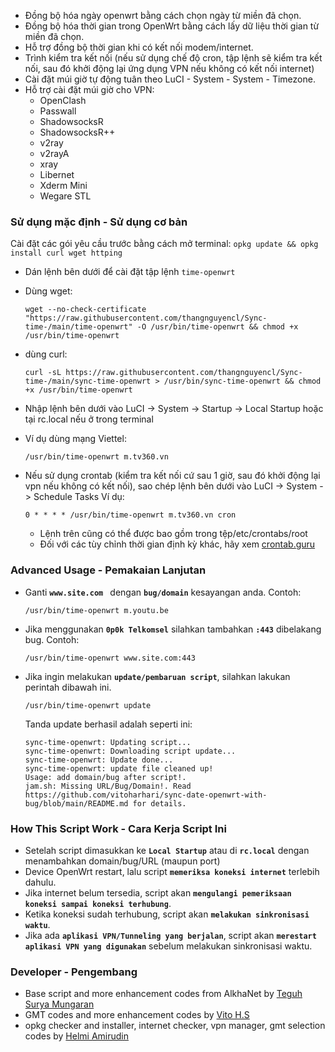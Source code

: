 - Đồng bộ hóa ngày openwrt bằng cách chọn ngày từ miền đã chọn.
- Đồng bộ hóa thời gian trong OpenWrt bằng cách lấy dữ liệu thời gian từ miền đã chọn.
- Hỗ trợ đồng bộ thời gian khi có kết nối modem/internet.
- Trình kiểm tra kết nối (nếu sử dụng chế độ cron, tập lệnh sẽ kiểm tra kết nối, sau đó khởi động lại ứng dụng VPN nếu không có kết nối internet)
- Cài đặt múi giờ tự động tuân theo LuCI - System - System - Timezone.
- Hỗ trợ cài đặt múi giờ cho VPN:
    - OpenClash
    - Passwall
    - ShadowsocksR
    - ShadowsocksR++
    - v2ray
    - v2rayA
    - xray
    - Libernet
    - Xderm Mini
    - Wegare STL

### Sử dụng mặc định - Sử dụng cơ bản
Cài đặt các gói yêu cầu trước bằng cách mở terminal:
    ```
    opkg update && opkg install curl wget httping
    ```

- Dán lệnh bên dưới để cài đặt tập lệnh ``time-openwrt``
- Dùng wget:

    ```
    wget --no-check-certificate "https://raw.githubusercontent.com/thangnguyencl/Sync-time-/main/time-openwrt" -O /usr/bin/time-openwrt && chmod +x /usr/bin/time-openwrt
    ```
    
 - dùng curl:
    
    ```
    curl -sL https://raw.githubusercontent.com/thangnguyencl/Sync-time-/main/sync-time-openwrt > /usr/bin/sync-time-openwrt && chmod +x /usr/bin/time-openwrt
    ```
- Nhập lệnh bên dưới vào LuCI -> System -> Startup -> Local Startup hoặc tại rc.local nếu ở trong terminal
- Ví dụ dùng mạng Viettel:

    ```
    /usr/bin/time-openwrt m.tv360.vn
    ```

- Nếu sử dụng crontab (kiểm tra kết nối cứ sau 1 giờ, sau đó khởi động lại vpn nếu không có kết nối), sao chép lệnh bên dưới vào LuCI -> System -> Schedule Tasks Ví dụ:
    ```
    0 * * * * /usr/bin/time-openwrt m.tv360.vn cron
    ```

    - Lệnh trên cũng có thể được bao gồm trong tệp/etc/crontabs/root
    - Đối với các tùy chỉnh thời gian định kỳ khác, hãy xem [crontab.guru](https://crontab.guru/#0_*_*_*_*)
    
### Advanced Usage - Pemakaian Lanjutan

- Ganti **``www.site.com ``** dengan **``bug/domain``** kesayangan anda. Contoh:

    ```
    /usr/bin/time-openwrt m.youtu.be
    ```

- Jika menggunakan **``0p0k Telkomsel``** silahkan tambahkan **``:443``** dibelakang bug. Contoh:

    ```
    /usr/bin/time-openwrt www.site.com:443
    ```

- Jika ingin melakukan **``update/pembaruan script``**, silahkan lakukan perintah dibawah ini.

    ```
    /usr/bin/time-openwrt update
    ```
    Tanda update berhasil adalah seperti ini:
    ```
    sync-time-openwrt: Updating script...
    sync-time-openwrt: Downloading script update...
    sync-time-openwrt: Update done...
    sync-time-openwrt: update file cleaned up!
    Usage: add domain/bug after script!.
    jam.sh: Missing URL/Bug/Domain!. Read https://github.com/vitoharhari/sync-date-openwrt-with-bug/blob/main/README.md for details.
    ```

### How This Script Work - Cara Kerja Script Ini
- Setelah script dimasukkan ke **``Local Startup``** atau di **``rc.local``** dengan menambahkan domain/bug/URL (maupun port)
- Device OpenWrt restart, lalu script **``memeriksa koneksi internet``** terlebih dahulu.
- Jika internet belum tersedia, script akan **``mengulangi pemeriksaan koneksi sampai koneksi terhubung``**.
- Ketika koneksi sudah terhubung, script akan **``melakukan sinkronisasi waktu``**.
- Jika ada **``aplikasi VPN/Tunneling yang berjalan``**, script akan **``merestart aplikasi VPN yang digunakan``** sebelum melakukan sinkronisasi waktu.

### Developer - Pengembang
- Base script and more enhancement codes from AlkhaNet by [Teguh Surya Mungaran](https://github.com/alkhanet26)
- GMT codes and more enhancement codes by [Vito H.S](https://github.com/vitoharhari)
- opkg checker and installer, internet checker, vpn manager, gmt selection codes by [Helmi Amirudin](https://helmiau.com)
